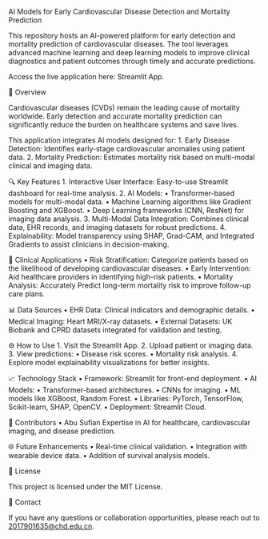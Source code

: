 AI Models for Early Cardiovascular Disease Detection and Mortality Prediction

This repository hosts an AI-powered platform for early detection and mortality prediction of cardiovascular diseases. The tool leverages advanced machine learning and deep learning models to improve clinical diagnostics and patient outcomes through timely and accurate predictions.

Access the live application here: Streamlit App.

🚀 Overview

Cardiovascular diseases (CVDs) remain the leading cause of mortality worldwide. Early detection and accurate mortality prediction can significantly reduce the burden on healthcare systems and save lives.

This application integrates AI models designed for:
	1.	Early Disease Detection: Identifies early-stage cardiovascular anomalies using patient data.
	2.	Mortality Prediction: Estimates mortality risk based on multi-modal clinical and imaging data.

🔍 Key Features
	1.	Interactive User Interface: Easy-to-use Streamlit dashboard for real-time analysis.
	2.	AI Models:
	•	Transformer-based models for multi-modal data.
	•	Machine Learning algorithms like Gradient Boosting and XGBoost.
	•	Deep Learning frameworks (CNN, ResNet) for imaging data analysis.
	3.	Multi-Modal Data Integration: Combines clinical data, EHR records, and imaging datasets for robust predictions.
	4.	Explainability: Model transparency using SHAP, Grad-CAM, and Integrated Gradients to assist clinicians in decision-making.

🏥 Clinical Applications
	•	Risk Stratification: Categorize patients based on the likelihood of developing cardiovascular diseases.
	•	Early Intervention: Aid healthcare providers in identifying high-risk patients.
	•	Mortality Analysis: Accurately Predict long-term mortality risk to improve follow-up care plans.

📊 Data Sources
	•	EHR Data: Clinical indicators and demographic details.
	•	Medical Imaging: Heart MRI/X-ray datasets.
	•	External Datasets: UK Biobank and CPRD datasets integrated for validation and testing.

⚙️ How to Use
	1.	Visit the Streamlit App.
	2.	Upload patient or imaging data.
	3.	View predictions:
	•	Disease risk scores.
	•	Mortality risk analysis.
	4.	Explore model explainability visualizations for better insights.

📈 Technology Stack
	•	Framework: Streamlit for front-end deployment.
	•	AI Models:
	•	Transformer-based architectures.
	•	CNNs for imaging.
	•	ML models like XGBoost, Random Forest.
	•	Libraries: PyTorch, TensorFlow, Scikit-learn, SHAP, OpenCV.
	•	Deployment: Streamlit Cloud.

👥 Contributors
	•	Abu Sufian
Expertise in AI for healthcare, cardiovascular imaging, and disease prediction.

🌐 Future Enhancements
	•	Real-time clinical validation.
	•	Integration with wearable device data.
	•	Addition of survival analysis models.

📝 License

This project is licensed under the MIT License.

📧 Contact

If you have any questions or collaboration opportunities, please reach out to 2017901635@chd.edu.cn.

